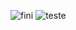 ![fini](https://user-images.githubusercontent.com/112189073/236238329-8ee06222-3939-44b0-b71d-e85e0e840a6d.png)
![teste](https://user-images.githubusercontent.com/112189073/236238349-6cb4588c-1737-420a-8653-a8a407f721fd.jpg)
